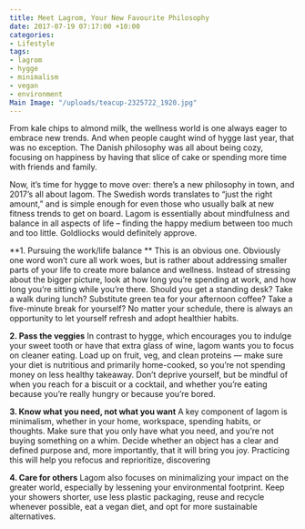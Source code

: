 ```yaml
---
title: Meet Lagrom, Your New Favourite Philosophy
date: 2017-07-19 07:17:00 +10:00
categories:
- Lifestyle
tags:
- lagrom
- hygge
- minimalism
- vegan
- environment
Main Image: "/uploads/teacup-2325722_1920.jpg"
---
```


From kale chips to almond milk, the wellness world is one always eager to embrace new trends. And when people caught wind of hygge last year, that was no exception.  The Danish philosophy was all about being cozy, focusing on happiness by having that slice of cake or spending more time with friends and family. 

Now, it’s time for hygge to move over: there’s a new philosophy in town, and 2017’s all about lagom. The Swedish words translates to “just the right amount,” and is simple enough for even those who usually balk at new fitness trends to get on board. Lagom is essentially about mindfulness and balance in all aspects of life – finding the happy medium between too much and too little. Goldliocks would definitely approve.

**1. Pursuing the work/life balance **
This is an obvious one. Obviously one word won’t cure all work woes, but is rather about addressing smaller parts of your life to create more balance and wellness. Instead of stressing about the bigger picture, look at how long you’re spending at work, and how long you’re sitting while you’re there. Should you get a standing desk? Take a walk during lunch? Substitute green tea for your afternoon coffee? Take a five-minute break for yourself? No matter your schedule, there is always an opportunity to let yourself refresh and adopt healthier habits.  

**2. Pass the veggies**
In contrast to hygge, which encourages you to indulge your sweet tooth or have that extra glass of wine, lagom wants you to focus on cleaner eating. Load up on fruit, veg, and clean proteins — make sure your diet is nutritious and primarily home-cooked, so you’re not spending money on less healthy takeaway. Don’t deprive yourself, but be mindful of when you reach for a biscuit or a cocktail, and whether you’re eating because you’re really hungry or because you’re bored. 

**3. Know what you need, not what you want**
A key component of lagom is minimalism, whether in your home, workspace, spending habits, or thoughts. Make sure that you only have what you need, and you’re not buying something on a whim. Decide whether an object has a clear and defined purpose and, more importantly, that it will bring you joy. Practicing this will help you refocus and reprioritize, discovering 

**4. Care for others**
Lagom also focuses on minimalizing your impact on the greater world, especially by lessening your environmental footprint. Keep your showers shorter, use less plastic packaging, reuse and recycle whenever possible, eat a vegan diet, and opt for more sustainable alternatives. 
